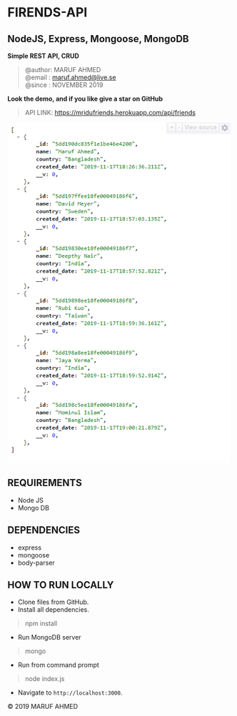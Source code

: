 # FIRENDS-API
## NodeJS, Express, Mongoose, MongoDB
**Simple REST API, CRUD**<br>

> @author: MARUF AHMED<br>
> @email : maruf.ahmed@live.se<br>
> @since : NOVEMBER 2019<br>

**Look the demo, and if you like give a star on GitHub**
>API LINK: https://mridufriends.herokuapp.com/api/friends<br>

![](/screenshot/friends-api.png)


## REQUIREMENTS
* Node JS
* Mongo DB

## DEPENDENCIES
* express
* mongoose
* body-parser

## HOW TO RUN LOCALLY
* Clone files from GitHub. <br>
* Install all dependencies. 
> npm install
* Run MongoDB server
> mongo
* Run from command prompt
> node index.js
* Navigate to `http://localhost:3000`. 

&copy; 2019 MARUF AHMED<br> 
